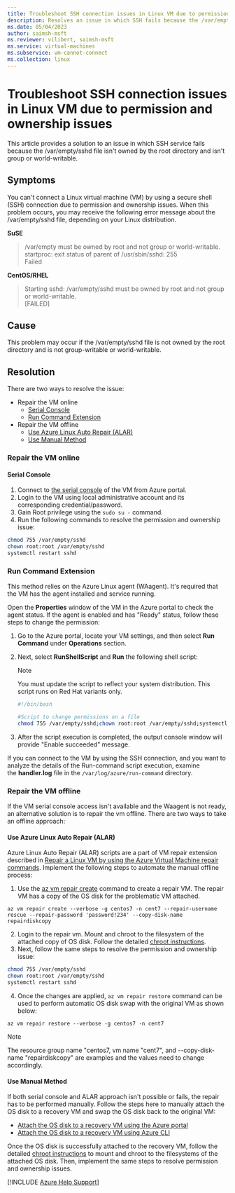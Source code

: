 ```yaml
---
title: Troubleshoot SSH connection issues in Linux VM due to permission and ownership issues 
description: Resolves an issue in which SSH fails because the /var/empty/sshd file isn't owned by the root directory and isn't group or world-writable.
ms.date: 05/04/2023
author: saimsh-msft
ms.reviewer: vilibert, saimsh-msft
ms.service: virtual-machines
ms.subservice: vm-cannot-connect
ms.collection: linux
---
```

# Troubleshoot SSH connection issues in Linux VM due to permission and ownership issues 

This article provides a solution to an issue in which SSH service fails because the /var/empty/sshd file isn't owned by the root directory and isn't group or world-writable.

## Symptoms

You can't connect a Linux virtual machine (VM) by using a secure shell (SSH) connection due to permission and ownership issues. When this problem occurs, you may receive the following error message about the /var/empty/sshd file, depending on your Linux distribution.

**SuSE**

> /var/empty must be owned by root and not group or world-writable.  
startproc: exit status of parent of /usr/sbin/sshd: 255  
Failed

**CentOS/RHEL**  

> Starting sshd: /var/empty/sshd must be owned by root and not group or world-writable.  
[FAILED]

## Cause

This problem may occur if the /var/empty/sshd file is not owned by the root directory and is not group-writable or world-writable.

## Resolution

There are two ways to resolve the issue:
* Repair the VM online
    * [Serial Console](#serial-console)
    * [Run Command Extension](#run-command-extension)
* Repair the VM offline
    * [Use Azure Linux Auto Repair (ALAR)](#use-azure-linux-auto-repair-alar)
    * [Use Manual Method](#use-manual-method)

### Repair the VM online

#### Serial Console

1. Connect to [the serial console](./serial-console-linux.md) of the VM from Azure portal.
2. Login to the VM using local administrative account and its corresponding credential/password.
3. Gain Root privilege using the `sudo su -` command.
4. Run the following commands to resolve the permission and ownership issue:
```bash
chmod 755 /var/empty/sshd
chown root:root /var/empty/sshd
systemctl restart sshd
```
### Run Command Extension

This method relies on the Azure Linux agent (WAagent). It's required that the VM has the agent installed and service running. 

Open the **Properties** window of the VM in the Azure portal to check the agent status. If the agent is enabled and has "Ready" status, follow these steps to change the permission:

1. Go to the Azure portal, locate your VM settings, and then select **Run Command**  under **Operations** section.
2. Next, select **RunShellScript** and **Run** the following shell script:

    > [!NOTE]
    > You must update the script to reflect your system distribution. This script runs on Red Hat variants only.

    ```bash
    #!/bin/bash
    
    #Script to change permissions on a file
   chmod 755 /var/empty/sshd;chown root:root /var/empty/sshd;systemctl restart sshd

    ```

4. After the script execution is completed, the output console window will provide "Enable succeeded" message.


If you can connect to the VM by using the SSH connection, and you want to analyze the details of the Run-command script execution, examine the **handler.log** file in the `/var/log/azure/run-command` directory.

### Repair the VM offline

If the VM serial console access isn't available and the Waagent is not ready, an alternative solution is to repair the vm offline. There are two ways to take an offline approach:

#### Use Azure Linux Auto Repair (ALAR)

Azure Linux Auto Repair (ALAR) scripts are a part of VM repair extension described in [Repair a Linux VM by using the Azure Virtual Machine repair commands](./repair-linux-vm-using-azure-virtual-machine-repair-commands.md).
Implement the following steps to automate the manual offline process:

1. Use the [az vm repair create](/cli/azure/vm/repair#az-vm-repair-create) command to create a repair VM. The repair VM has a copy of the OS disk for the problematic VM attached.
```azurecli-interactive
az vm repair create --verbose -g centos7 -n cent7 --repair-username rescue --repair-password 'password!234' --copy-disk-name  repairdiskcopy
 ```
2. Login to the repair vm. Mount and chroot to the filesystem of the attached copy of OS disk. Follow the detailed [chroot instructions](./chroot-environment-linux.md).
3. Next, follow the same steps to resolve the permission and ownership issue:
 ```bash
chmod 755 /var/empty/sshd
chown root:root /var/empty/sshd
systemctl restart sshd
```
4. Once the changes are applied, `az vm repair restore` command can be used to perform automatic OS disk swap with the original VM as shown below:
```azurecli-interactive
az vm repair restore --verbose -g centos7 -n cent7
 ``` 

> [!Note] 
   >The resource group name "centos7, vm name "cent7", and --copy-disk-name "repairdiskcopy" are examples and the values need to change accordingly.

#### Use Manual Method

If both serial console and ALAR approach isn't possible or fails, the repair has to be performed manually. Follow the steps here to manually attach the OS disk to a recovery VM and swap the OS disk back to the original VM:
* [Attach the OS disk to a recovery VM using the Azure portal](./troubleshoot-recovery-disks-portal-linux.md)
* [Attach the OS disk to a recovery VM using Azure CLI](./troubleshoot-recovery-disks-linux.md)

Once the OS disk is successfully attached to the recovery VM, follow the detailed [chroot instructions](./chroot-environment-linux.md) to mount and chroot to the filesystems of the attached OS disk. Then, implement the same steps to resolve permission and ownership issues.

[!INCLUDE [Azure Help Support](../../includes/azure-help-support.md)]
